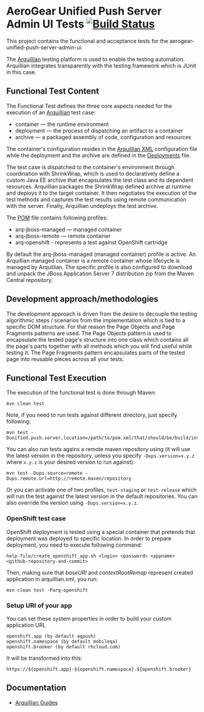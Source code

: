 # AeroGear Unified Push Server Admin UI Tests [![Build Status](https://travis-ci.org/aerogear/aerogear-unifiedpush-server-admin-ui-tests.png?branch=master)](https://travis-ci.org/aerogear/aerogear-unifiedpush-server-admin-ui-tests)
This project contains the functional and acceptance tests for the aerogear-unified-push-server-admin-ui.

The [Arquillian](http://arquillian.org/) testing platform is used to enable the testing automation. Arquillian integrates transparently with the testing framework which is JUnit in this case.

## Functional Test Content
The Functional Test defines the three core aspects needed for the execution of an [Arquillian](http://arquillian.org/) test case:

- container — the runtime environment
- deployment — the process of dispatching an artifact to a container
- archive — a packaged assembly of code, configuration and resources

The container's configuration resides in the [Arquillian XML](https://github.com/aerogear/aerogear-unifiedpush-server-admin-ui-tests/blob/master/src/test/resources/arquillian.xml) configuration file while the deployment and the archive are defined in the [Deployments](https://github.com/aerogear/aerogear-unifiedpush-server-admin-ui-tests/blob/master/src/test/java/org/jboss/aerogear/unifiedpush/admin/ui/test/Deployments.java) file.

The test case is dispatched to the container's environment through coordination with ShrinkWrap, which is used to declaratively define a custom Java EE archive that encapsulates the test class and its dependent resources. Arquillian packages the ShrinkWrap defined archive at runtime and deploys it to the target container. It then negotiates the execution of the test methods and captures the test results using remote communication with the server. Finally, Arquillian undeploys the test archive.

The [POM](https://github.com/aerogear/aerogear-unifiedpush-server-admin-ui-tests/blob/master/pom.xml) file contains following profiles:

* arq-jboss-managed — managed container 
* arq-jboss-remote — remote container
* arq-openshift - represents a test against OpenShift cartridge

By default the arq-jboss-managed (managed container) profile is active. An Arquillian managed container is a remote container whose lifecycle is managed by Arquillian. The specific profile is also configured to download and unpack the JBoss Application Server 7 distribution zip from the Maven Central repository.

## Development approach/methodologies
The development approach is driven from the desire to decouple the testing algorithmic steps / scenarios from the implementation which is tied to a specific DOM structure. For that reason the Page Objects and Page Fragments patterns are used. The Page Objects pattern is used to encapsulate the tested page's structure into one class which contains all the page's parts together with all methods which you will find useful while testing it. The Page Fragments pattern encapsulates parts of the tested page into reusable pieces across all your tests.

## Functional Test Execution
The execution of the functional test is done through Maven:

    mvn clean test

Note, if you need to run tests against different directory, just specify following:

    mvn test -Dunified.push.server.location=/path/to/pom.xml/that/should/be/build/instead

You can also run tests agains a remote maven repository using (it will use the latest version in the repository,
unless you specify `-Dups.version=x.y.z` where `x.y.z` is your desired version to run against):

    mvn test -Dups.source=remote -Dups.remote.url=http://remote.maven/repository

Or you can activate one of two profiles, `test-staging` or `test-release` which will run the test against the latest
version in the default repositories. You can also override the version using `-Dups.version=x.y.z`.

### OpenShift test case

OpenShift deployment is tested using a special container that pretends that deployment was deployed to specific location. In order to prepare deployment, you need to execute following command:

    help-file/create_openshift_app.sh <login> <password> <appname> <github-repository-and-commit>

Then, making sure that *baseURI* and *contextRootRemap* represent created application in arquillian.xml, you run:

    mvn clean test -Parq-openshift

### Setup URI of your app

You can set these system properties in order to build your custom application URL

    openshift.app (by default agpush)
    openshift.namespace (by default mobileqa)
    openshift.brooker (by default rhcloud.com)

It will be transformed into this:

    https://${openshift.app}-${openshift.namespace}.${openshift.brooker}

## Documentation

* [Arquillian Guides](http://arquillian.org/guides/)

